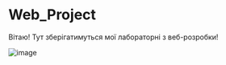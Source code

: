 # Web_Project
Вітаю! Тут зберігатимуться мої лабораторні з веб-розробки!


![image](https://github.com/Wafanya/Web_Project/assets/117116040/f21f76a8-40f2-4085-b049-fa504081aaa5)

